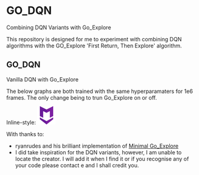 # GO_DQN
Combining DQN Variants with Go_Explore


This repository is designed for me to experiment with combining DQN algorithms with the GO_Explore 'First Return, Then Explore' algorithm.

## GO_DQN

Vanilla DQN with Go_Explore

The below graphs are both trained with the same hyperparamaters for 1e6 frames. The only change being to trun Go_Explore on or off.

Inline-style: 
![alt text](https://github.com/adam-p/markdown-here/raw/master/src/common/images/icon48.png "Logo Title Text 1")



With thanks to: 
* ryanrudes and his brilliant implementation of [Minimal Go_Explore](https://github.com/ryanrudes/minimal_goexplore)
* I did take inspiration for the DQN variants, however, I am unable to locate the creator. I will add it when I find it or if you recognise any of your code please contact e and I shall credit you.

